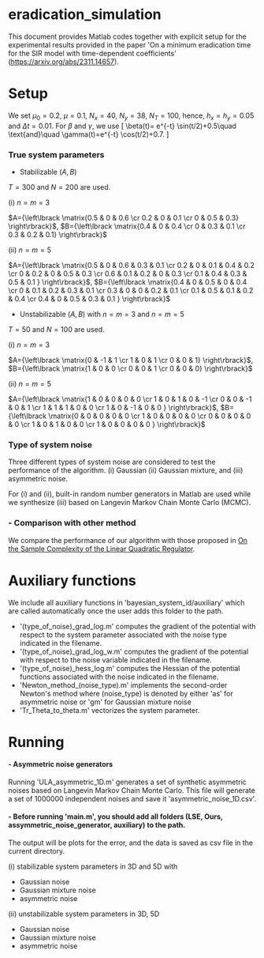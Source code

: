 # eradication_simulation

This document provides Matlab codes together with explicit setup for the experimental results provided in the paper 'On a minimum eradication time for the SIR model with time-dependent coefficients' (https://arxiv.org/abs/2311.14657).

# Setup

We set $\mu_0=0.2$, $\mu=0.1$, $N_x=40$, $N_y=38$, $N_T=100$, hence, $h_x=h_y=0.05$ and $\Delta t = 0.01$. For $\beta$ and $\gamma$, we use
\[
\beta(t)= e^{-t} \sin(t/2)+0.5\quad \text{and}\quad \gamma(t)=e^{-t} \cos(t/2)+0.7.
\]


### True system parameters

- Stabilizable $(A,B)$ 

$T=300$ and $N=200$ are used.

(i) $n=m=3$

$A={\left\lbrack \matrix{0.5 & 0 & 0.6 \cr 0.2 & 0 & 0.1 \cr 0 & 0.5 & 0.3} \right\rbrack}$, $B={\left\lbrack \matrix{0.4 & 0 & 0.4 \cr 0 & 0.3 & 0.1 \cr 0.3 & 0.2 & 0.1} \right\rbrack}$

(ii) $n=m=5$

$A={\left\lbrack \matrix{0.5 & 0 & 0.6 & 0.3 & 0.1 \cr 0.2 & 0 & 0.1 & 0.4 & 0.2  \cr 0 & 0.2 & 0 & 0.5 & 0.3 \cr 0.6 & 0.1 & 0.2 & 0 & 0.3 \cr 0.1 & 0.4 & 0.3 & 0.5 & 0.1 } \right\rbrack}$, 
$B={\left\lbrack \matrix{0.4 & 0 & 0.5 & 0 & 0.4 \cr 0 & 0.1 & 0.2 & 0.3 & 0.1  \cr 0.3 & 0 & 0 & 0.2 & 0.1 \cr 0.1 & 0.5 & 0.1 & 0.2 & 0.4 \cr 0.4 & 0 & 0.5 & 0.3 & 0.1 } \right\rbrack}$

- Unstabilizable $(A,B)$ with $n=m=3$ and $n=m=5$

$T=50$ and $N=100$ are used.

(i) $n=m=3$

$A={\left\lbrack \matrix{0 & -1  & 1 \cr 1 & 0 & 1 \cr 0 & 0 & 1} \right\rbrack}$, $B={\left\lbrack \matrix{1 & 0 & 0 \cr 0 & 0 & 1 \cr 0 & 0 & 0} \right\rbrack}$

(ii) $n=m=5$

$A={\left\lbrack \matrix{1 & 0 & 0 & 0 & 0 \cr 1 & 0 & 1 & 0 & -1  \cr 0 & 0 & -1 & 0 & 1 \cr 1 & 1 & 1 & 0 & 0 \cr 1 & 0 & -1 & 0 & 0 } \right\rbrack}$, 
$B={\left\lbrack \matrix{0 & 0 & 0 & 0 & 0 \cr 1 & 0 & 0 & 0 & 0  \cr 0 & 0 & 0 & 0 & 0 \cr 1 & 0 & 1 & 0 & 0 \cr 1 & 0 & 0 & 0 & 0 } \right\rbrack}$


### Type of system noise
Three different types of system noise are considered to test the performance of the algorithm.
(i) Gaussian
(ii) Gaussian mixture, and (iii) asymmetric noise.

For (i) and (ii), built-in random number generators in Matlab are used while we synthesize (iii) based on Langevin Markov Chain Monte Carlo (MCMC).

### - Comparison with other method
We compare the performance of our algorithm with those proposed in [On the Sample Complexity of the Linear Quadratic Regulator](
https://link.springer.com/article/10.1007/s10208-019-09426-y). 

# Auxiliary functions

We include all auxiliary functions in 'bayesian_system_id/auxiliary' which are called automatically once the user adds this folder to the path.

- '(type_of_noise)_grad_log.m' computes the gradient of the potential with respect to the system parameter 
 associated with the noise type indicated in the filename.
- '(type_of_noise)_grad_log_w.m' computes the gradient of the potential with respect to the noise variable indicated in the filename.
- '(type_of_noise)_hess_log.m' computes the Hessian of the potential functions associated with the noise indicated in the filename.
- 'Newton_method_(noise_type).m' implements the second-order Newton's method where (noise_type) is denoted by either 'as' for asymmetric noise or 'gm' for Gaussian mixture noise
- 'Tr_Theta_to_theta.m' vectorizes the system parameter.

# Running

#### - Asymmetric noise generators
Running 'ULA_asymmetric_1D.m' generates a set of synthetic asymmetric noises based on Langevin Markov Chain Monte Carlo. 
This file will generate a set of 1000000 independent noises and save it 'asymmetric_noise_1D.csv'. 

#### - Before running 'main.m', you should add all folders (LSE, Ours, assymmetric_noise_generator, auxiliary) to the path.
The output will be plots for the error, and the data is saved as csv file in the current directory.

(i) stabilizable system parameters in 3D and 5D with 
- Gaussian noise
- Gaussian mixture noise
- asymmetric noise

(ii) unstabilizable system parameters in 3D, 5D
- Gaussian noise
- Gaussian mixture noise
- asymmetric noise







